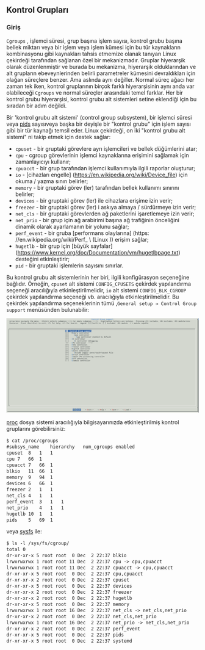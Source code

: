 ## Kontrol Grupları

### Giriş

`Cgroups` , işlemci süresi, grup başına işlem sayısı, kontrol grubu başına bellek miktarı veya bir işlem veya işlem kümesi için bu tür kaynakların kombinasyonu 
gibi kaynakları tahsis etmemize olanak tanıyan Linux çekirdeği tarafından sağlanan özel bir mekanizmadır. Gruplar hiyerarşik olarak düzenlenmiştir ve burada bu 
mekanizma, hiyerarşik olduklarından ve alt grupların ebeveynlerinden belirli parametreler kümesini devraldıkları için olağan süreçlere benzer. Ama aslında aynı 
değiller. Normal süreç ağacı her zaman tek iken, kontrol gruplarının birçok farklı hiyerarşisinin aynı anda var olabileceği `Cgroups` ve normal süreçler arasındaki 
temel farklar. Her bir kontrol grubu hiyerarşisi, kontrol grubu alt sistemleri setine eklendiği için bu sıradan bir adım değildi.

Bir 'kontrol grubu alt sistemi' (control group subsystem), bir işlemci süresi veya [pids](https://en.wikipedia.org/wiki/Process_identifier) sayısı  ​​veya başka bir deyişle bir "kontrol grubu" için işlem sayısı gibi bir tür kaynağı temsil eder. Linux çekirdeği, on iki "kontrol grubu alt sistemi" ni takip etmek için destek sağlar:

* `cpuset` - bir gruptaki görevlere ayrı işlemcileri ve bellek düğümlerini atar;
* `cpu` - cgroup görevlerinin işlemci kaynaklarına erişimini sağlamak için zamanlayıcıyı kullanır;
* `cpuacct` - bir grup tarafından işlemci kullanımıyla ilgili raporlar oluşturur;
* `io` - [cihazları engelle] (https://en.wikipedia.org/wiki/Device_file) için okuma / yazma sınırı belirler;
* `memory` - bir gruptaki görev (ler) tarafından bellek kullanımı sınırını belirler;
* `devices` - bir gruptaki görev (ler) ile cihazlara erişime izin verir;
* `freezer` - bir gruptaki görev (ler) i askıya almaya / sürdürmeye izin verir;
* `net_cls` - bir gruptaki görevlerden ağ paketlerini işaretlemeye izin verir;
* `net_prio` - bir grup için ağ arabirimi başına ağ trafiğinin önceliğini dinamik olarak ayarlamanın bir yolunu sağlar;
* `perf_event` - bir gruba [performans olaylarına] (https: //en.wikipedia.org/wiki/Perf_ \ (Linux \)) erişim sağlar;
* `hugetlb` - bir grup için [büyük sayfalar] (https://www.kernel.org/doc/Documentation/vm/hugetlbpage.txt) desteğini etkinleştirir;
* `pid` - bir gruptaki işlemlerin sayısını sınırlar.

Bu kontrol grubu alt sistemlerinin her biri, ilgili konfigürasyon seçeneğine bağlıdır. Örneğin, `cpuset` alt sistemi `CONFIG_CPUSETS` çekirdek yapılandırma seçeneği aracılığıyla etkinleştirilmelidir, `io` alt sistemi `CONFIG_BLK_CGROUP` çekirdek yapılandırma seçeneği vb. aracılığıyla etkinleştirilmelidir. Bu çekirdek yapılandırma seçeneklerinin tümü  ,`General setup → Control Group support` menüsünden bulunabilir:

![menuconfig](images/menuconfig.png)

[proc](https://en.wikipedia.org/wiki/Procfs) dosya sistemi aracılığıyla bilgisayarınızda etkinleştirilmiş kontrol gruplarını görebilirsiniz:

```
$ cat /proc/cgroups 
#subsys_name	hierarchy	num_cgroups	enabled
cpuset	8	1	1
cpu	7	66	1
cpuacct	7	66	1
blkio	11	66	1
memory	9	94	1
devices	6	66	1
freezer	2	1	1
net_cls	4	1	1
perf_event	3	1	1
net_prio	4	1	1
hugetlb	10	1	1
pids	5	69	1
```
veya [sysfs](https://en.wikipedia.org/wiki/Sysfs) ile:

```
$ ls -l /sys/fs/cgroup/
total 0
dr-xr-xr-x 5 root root  0 Dec  2 22:37 blkio
lrwxrwxrwx 1 root root 11 Dec  2 22:37 cpu -> cpu,cpuacct
lrwxrwxrwx 1 root root 11 Dec  2 22:37 cpuacct -> cpu,cpuacct
dr-xr-xr-x 5 root root  0 Dec  2 22:37 cpu,cpuacct
dr-xr-xr-x 2 root root  0 Dec  2 22:37 cpuset
dr-xr-xr-x 5 root root  0 Dec  2 22:37 devices
dr-xr-xr-x 2 root root  0 Dec  2 22:37 freezer
dr-xr-xr-x 2 root root  0 Dec  2 22:37 hugetlb
dr-xr-xr-x 5 root root  0 Dec  2 22:37 memory
lrwxrwxrwx 1 root root 16 Dec  2 22:37 net_cls -> net_cls,net_prio
dr-xr-xr-x 2 root root  0 Dec  2 22:37 net_cls,net_prio
lrwxrwxrwx 1 root root 16 Dec  2 22:37 net_prio -> net_cls,net_prio
dr-xr-xr-x 2 root root  0 Dec  2 22:37 perf_event
dr-xr-xr-x 5 root root  0 Dec  2 22:37 pids
dr-xr-xr-x 5 root root  0 Dec  2 22:37 systemd
```
